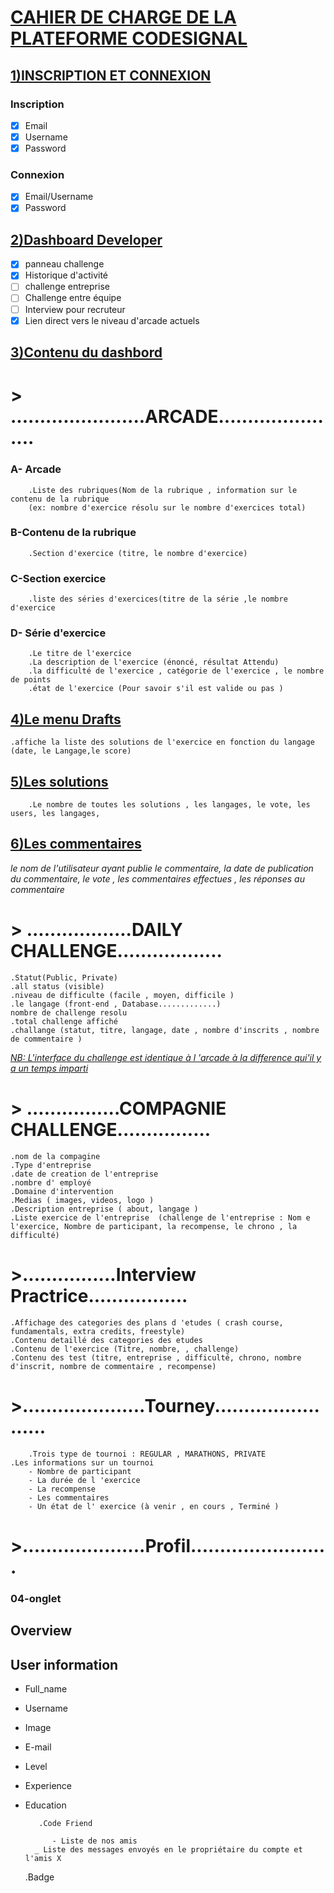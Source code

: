 #                        [CAHIER DE CHARGE DE LA PLATEFORME CODESIGNAL](https://github.com)

## [1)INSCRIPTION ET CONNEXION](https://github.com)

### Inscription

- [x] Email
- [x] Username
- [x] Password

### Connexion

- [x] Email/Username
- [x] Password

## [2)Dashboard Developer](https://github.com)

- [x] panneau challenge
- [x] Historique d'activité
- [ ] challenge entreprise
- [ ] Challenge entre équipe
- [ ] Interview pour recruteur
- [x] Lien direct vers le niveau d'arcade actuels

## [3)Contenu du dashbord](https://github.com)

#              > .......................ARCADE......................

  ### A- Arcade
   
        .Liste des rubriques(Nom de la rubrique , information sur le contenu de la rubrique
        (ex: nombre d'exercice résolu sur le nombre d'exercices total)
	
  ### B-Contenu de la rubrique 
   
        .Section d'exercice (titre, le nombre d'exercice)
	
  ### C-Section exercice
   
        .liste des séries d'exercices(titre de la série ,le nombre d'exercice
	
  ### D- Série d'exercice
   
        .Le titre de l'exercice
        .La description de l'exercice (énoncé, résultat Attendu)
        .la difficulté de l'exercice , catégorie de l'exercice , le nombre de points
        .état de l'exercice (Pour savoir s'il est valide ou pas )

##                                [4)Le menu Drafts](https://github.com)

	.affiche la liste des solutions de l'exercice en fonction du langage (date, le Langage,le score)
	
##                                [5)Les solutions](https://github.com)

        .Le nombre de toutes les solutions , les langages, le vote, les users, les langages,
	
##                               [6)Les commentaires](https://github.com)

   _le nom de l'utilisateur ayant publie le commentaire, la date de publication du commentaire, le vote , les          	    commentaires effectues , les réponses au commentaire_

#                 > ..................DAILY CHALLENGE..................

	.Statut(Public, Private)
	.all status (visible)
	.niveau de difficulte (facile , moyen, difficile )
	.le langage (front-end , Database.............)
	nombre de challenge resolu
	.total challenge affiché
	.challange (statut, titre, langage, date , nombre d'inscrits , nombre de commentaire )
	
[_NB:  L'interface du challenge est identique à l 'arcade à la difference qui'il y a un temps imparti_](https://github.com)

#                 > ................COMPAGNIE CHALLENGE................

	.nom de la compagine
	.Type d'entreprise
	.date de creation de l'entreprise
	.nombre d' employé
	.Domaine d'intervention
	.Medias ( images, videos, logo )
	.Description entreprise ( about, langage )
	.Liste exercice de l'entreprise  (challenge de l'entreprise : Nom e l'exercice, Nombre de participant, la recompense, le chrono , la difficulté)
	
#                >................Interview Practrice.................
		
	.Affichage des categories des plans d 'etudes ( crash course, fundamentals, extra credits, freestyle)
	.Contenu detaillé des categories des etudes
	.Contenu de l'exercice (Titre, nombre, , challenge)
	.Contenu des test (titre, entreprise , difficulté, chrono, nombre d'inscrit, nombre de commentaire , recompense)
	
#                >.....................Tourney........................

        .Trois type de tournoi : REGULAR , MARATHONS, PRIVATE
	.Les informations sur un tournoi 
		- Nombre de participant
		- La durée de l 'exercice
		- La recompense
		- Les commentaires
		- Un état de l' exercice (à venir , en cours , Terminé )
		
#                >.....................Profil........................

###  04-onglet

## Overview

## User information

- Full_name
- Username
- Image
- E-mail
- Level
- Experience
- Education
			
         .Code Friend
	 
	        - Liste de nos amis
		_ Liste des messages envoyés en le propriétaire du compte et l'amis X
	 
	.Badge
	 
	 


	       
	  	

		
	
	
